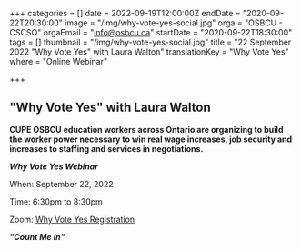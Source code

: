 +++
categories = []
date = 2022-09-19T12:00:00Z
endDate = "2020-09-22T20:30:00"
image = "/img/why-vote-yes-social.jpg"
orga = "OSBCU - CSCSO"
orgaEmail = "info@osbcu.ca"
startDate = "2020-09-22T18:30:00"
tags = []
thumbnail = "/img/why-vote-yes-social.jpg"
title = "22 September 2022 \"Why Vote Yes\" with Laura Walton"
translationKey = "Why Vote Yes"
where = "Online Webinar"

+++
## "Why Vote Yes" with Laura Walton

**CUPE OSBCU education workers across Ontario are organizing to build the worker power necessary to win real wage increases, job security and increases to staffing and services in negotiations.**

**_Why Vote Yes Webinar_**

When: September 22, 2022

Time: 6:30pm to 8:30pm

Zoom: [Why Vote Yes Registration](https://us02web.zoom.us/webinar/register/WN_Eli2YaqCQHil8RFZFz7S9A)

**_"Count Me In"_**